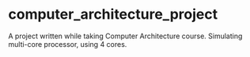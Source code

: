 # computer_architecture_project
A project written while taking Computer Architecture course. Simulating multi-core processor, using 4 cores.
